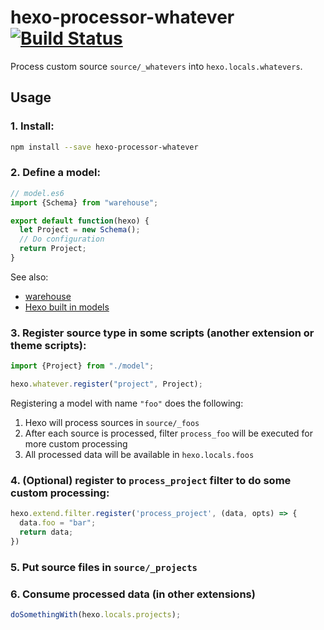# hexo-processor-whatever [![Build Status](https://travis-ci.org/akfish/hexo-processor-whatever.svg?branch=master)](https://travis-ci.org/akfish/hexo-processor-whatever)

Process custom source `source/_whatevers` into `hexo.locals.whatevers`.

## Usage

### 1. Install:

```bash
npm install --save hexo-processor-whatever
```

### 2. Define a model:

```js
// model.es6
import {Schema} from "warehouse";

export default function(hexo) {
  let Project = new Schema();
  // Do configuration
  return Project;
}
```
See also:
- [warehouse](https://github.com/tommy351/warehouse)
- [Hexo built in models](https://github.com/hexojs/hexo/tree/master/lib/models)

### 3. Register source type in some scripts (another extension or theme scripts):

```js
import {Project} from "./model";

hexo.whatever.register("project", Project);
```

Registering a model with name `"foo"` does the following:
1. Hexo will process sources in `source/_foos`
2. After each source is processed, filter `process_foo` will be executed for more custom processing
3. All processed data will be available in `hexo.locals.foos`

### 4. (Optional) register to `process_project` filter to do some custom processing:

```js
hexo.extend.filter.register('process_project', (data, opts) => {
  data.foo = "bar";
  return data;
})
```

### 5. Put source files in `source/_projects`

### 6. Consume processed data (in other extensions)

```js
doSomethingWith(hexo.locals.projects);
```
